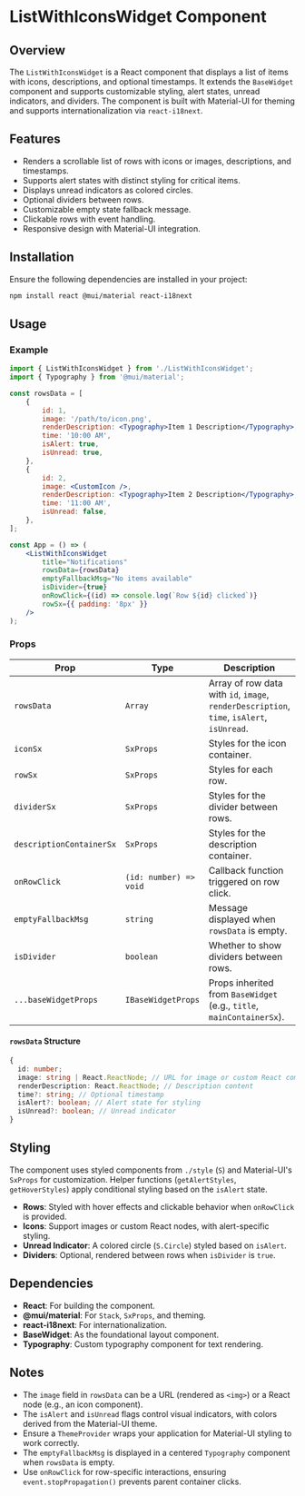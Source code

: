 # ListWithIconsWidget Component

## Overview

The `ListWithIconsWidget` is a React component that displays a list of items with icons, descriptions, and optional timestamps. It extends the `BaseWidget` component and supports customizable styling, alert states, unread indicators, and dividers. The component is built with Material-UI for theming and supports internationalization via `react-i18next`.

## Features

- Renders a scrollable list of rows with icons or images, descriptions, and timestamps.
- Supports alert states with distinct styling for critical items.
- Displays unread indicators as colored circles.
- Optional dividers between rows.
- Customizable empty state fallback message.
- Clickable rows with event handling.
- Responsive design with Material-UI integration.

## Installation

Ensure the following dependencies are installed in your project:

```bash
npm install react @mui/material react-i18next
```

## Usage

### Example

```jsx
import { ListWithIconsWidget } from './ListWithIconsWidget';
import { Typography } from '@mui/material';

const rowsData = [
    {
        id: 1,
        image: '/path/to/icon.png',
        renderDescription: <Typography>Item 1 Description</Typography>,
        time: '10:00 AM',
        isAlert: true,
        isUnread: true,
    },
    {
        id: 2,
        image: <CustomIcon />,
        renderDescription: <Typography>Item 2 Description</Typography>,
        time: '11:00 AM',
        isUnread: false,
    },
];

const App = () => (
    <ListWithIconsWidget
        title="Notifications"
        rowsData={rowsData}
        emptyFallbackMsg="No items available"
        isDivider={true}
        onRowClick={(id) => console.log(`Row ${id} clicked`)}
        rowSx={{ padding: '8px' }}
    />
);
```

### Props

| Prop                     | Type                   | Description                                                                               | Required | Default |
| ------------------------ | ---------------------- | ----------------------------------------------------------------------------------------- | -------- | ------- |
| `rowsData`               | `Array`                | Array of row data with `id`, `image`, `renderDescription`, `time`, `isAlert`, `isUnread`. | Yes      | -       |
| `iconSx`                 | `SxProps`              | Styles for the icon container.                                                            | No       | `{}`    |
| `rowSx`                  | `SxProps`              | Styles for each row.                                                                      | No       | `{}`    |
| `dividerSx`              | `SxProps`              | Styles for the divider between rows.                                                      | No       | `{}`    |
| `descriptionContainerSx` | `SxProps`              | Styles for the description container.                                                     | No       | `{}`    |
| `onRowClick`             | `(id: number) => void` | Callback function triggered on row click.                                                 | No       | -       |
| `emptyFallbackMsg`       | `string`               | Message displayed when `rowsData` is empty.                                               | Yes      | -       |
| `isDivider`              | `boolean`              | Whether to show dividers between rows.                                                    | No       | `false` |
| `...baseWidgetProps`     | `IBaseWidgetProps`     | Props inherited from `BaseWidget` (e.g., `title`, `mainContainerSx`).                     | No       | -       |

#### `rowsData` Structure

```typescript
{
  id: number;
  image: string | React.ReactNode; // URL for image or custom React component
  renderDescription: React.ReactNode; // Description content
  time?: string; // Optional timestamp
  isAlert?: boolean; // Alert state for styling
  isUnread?: boolean; // Unread indicator
}
```

## Styling

The component uses styled components from `./style` (`S`) and Material-UI's `SxProps` for customization. Helper functions (`getAlertStyles`, `getHoverStyles`) apply conditional styling based on the `isAlert` state.

- **Rows**: Styled with hover effects and clickable behavior when `onRowClick` is provided.
- **Icons**: Support images or custom React nodes, with alert-specific styling.
- **Unread Indicator**: A colored circle (`S.Circle`) styled based on `isAlert`.
- **Dividers**: Optional, rendered between rows when `isDivider` is `true`.

## Dependencies

- **React**: For building the component.
- **@mui/material**: For `Stack`, `SxProps`, and theming.
- **react-i18next**: For internationalization.
- **BaseWidget**: As the foundational layout component.
- **Typography**: Custom typography component for text rendering.

## Notes

- The `image` field in `rowsData` can be a URL (rendered as `<img>`) or a React node (e.g., an icon component).
- The `isAlert` and `isUnread` flags control visual indicators, with colors derived from the Material-UI theme.
- Ensure a `ThemeProvider` wraps your application for Material-UI styling to work correctly.
- The `emptyFallbackMsg` is displayed in a centered `Typography` component when `rowsData` is empty.
- Use `onRowClick` for row-specific interactions, ensuring `event.stopPropagation()` prevents parent container clicks.
